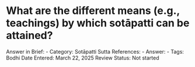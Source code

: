 # What are the different means (e.g., teachings) by which sotāpatti can be attained?

Answer in Brief: -
 Category: Sotāpatti
Sutta References: -
Answer: -
Tags: Bodhi
Date Entered: March 22, 2025
Review Status: Not started